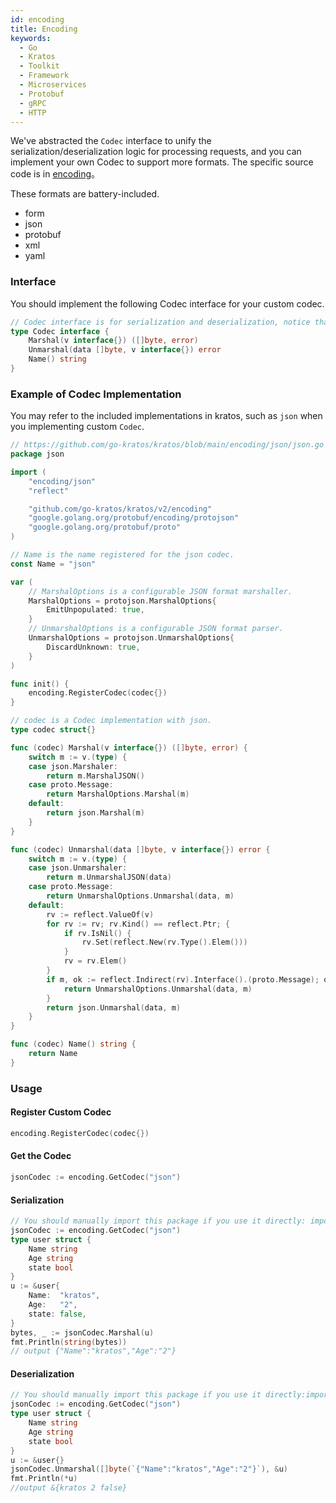 ```yaml
---
id: encoding
title: Encoding
keywords:
  - Go
  - Kratos
  - Toolkit
  - Framework
  - Microservices
  - Protobuf
  - gRPC
  - HTTP
---
```

We've abstracted the `Codec` interface to unify the serialization/deserialization logic for processing requests, and you can implement your own Codec to support more formats. The specific source code is in [encoding](https://github.com/go-kratos/kratos/tree/main/encoding)。

These formats are battery-included.
* form
* json
* protobuf
* xml
* yaml

### Interface

You should implement the following Codec interface for your custom codec.

```go
// Codec interface is for serialization and deserialization, notice that these methods must be thread-safe.
type Codec interface {
	Marshal(v interface{}) ([]byte, error)
	Unmarshal(data []byte, v interface{}) error
	Name() string
}
```

### Example of Codec Implementation

You may refer to the included implementations in kratos, such as `json` when you implementing custom `Codec`.

```go
// https://github.com/go-kratos/kratos/blob/main/encoding/json/json.go
package json

import (
	"encoding/json"
	"reflect"

	"github.com/go-kratos/kratos/v2/encoding"
	"google.golang.org/protobuf/encoding/protojson"
	"google.golang.org/protobuf/proto"
)

// Name is the name registered for the json codec.
const Name = "json"

var (
	// MarshalOptions is a configurable JSON format marshaller.
	MarshalOptions = protojson.MarshalOptions{
		EmitUnpopulated: true,
	}
	// UnmarshalOptions is a configurable JSON format parser.
	UnmarshalOptions = protojson.UnmarshalOptions{
		DiscardUnknown: true,
	}
)

func init() {
	encoding.RegisterCodec(codec{})
}

// codec is a Codec implementation with json.
type codec struct{}

func (codec) Marshal(v interface{}) ([]byte, error) {
	switch m := v.(type) {
	case json.Marshaler:
		return m.MarshalJSON()
	case proto.Message:
		return MarshalOptions.Marshal(m)
	default:
		return json.Marshal(m)
	}
}

func (codec) Unmarshal(data []byte, v interface{}) error {
	switch m := v.(type) {
	case json.Unmarshaler:
		return m.UnmarshalJSON(data)
	case proto.Message:
		return UnmarshalOptions.Unmarshal(data, m)
	default:
		rv := reflect.ValueOf(v)
		for rv := rv; rv.Kind() == reflect.Ptr; {
			if rv.IsNil() {
				rv.Set(reflect.New(rv.Type().Elem()))
			}
			rv = rv.Elem()
		}
		if m, ok := reflect.Indirect(rv).Interface().(proto.Message); ok {
			return UnmarshalOptions.Unmarshal(data, m)
		}
		return json.Unmarshal(data, m)
	}
}

func (codec) Name() string {
	return Name
}
```

### Usage

#### Register Custom Codec

```go
encoding.RegisterCodec(codec{})
```

#### Get the Codec

```go
jsonCodec := encoding.GetCodec("json")
```

#### Serialization

```go
// You should manually import this package if you use it directly: import _ "github.com/go-kratos/kratos/v2/encoding/json"
jsonCodec := encoding.GetCodec("json")
type user struct {
	Name string
	Age string
	state bool
}
u := &user{
	Name:  "kratos",
	Age:   "2",
	state: false,
}
bytes, _ := jsonCodec.Marshal(u)
fmt.Println(string(bytes))
// output {"Name":"kratos","Age":"2"}
```

#### Deserialization

```go
// You should manually import this package if you use it directly:import _ "github.com/go-kratos/kratos/v2/encoding/json"
jsonCodec := encoding.GetCodec("json")
type user struct {
	Name string
	Age string
	state bool
}
u := &user{}
jsonCodec.Unmarshal([]byte(`{"Name":"kratos","Age":"2"}`), &u)
fmt.Println(*u)
//output &{kratos 2 false}
```
